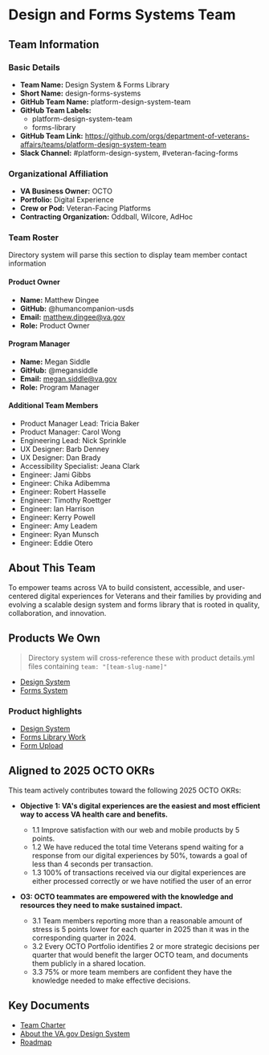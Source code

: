 # Design and Forms Systems Team

## Team Information

### Basic Details

- **Team Name:** Design System & Forms Library
- **Short Name:** design-forms-systems
- **GitHub Team Name:** platform-design-system-team
- **GitHub Team Labels:**
  - platform-design-system-team
  - forms-library
- **GitHub Team Link:** <https://github.com/orgs/department-of-veterans-affairs/teams/platform-design-system-team>
- **Slack Channel:** #platform-design-system, #veteran-facing-forms

### Organizational Affiliation

- **VA Business Owner:** OCTO
- **Portfolio:** Digital Experience
- **Crew or Pod:** Veteran-Facing Platforms
- **Contracting Organization:** Oddball, Wilcore, AdHoc

### Team Roster

Directory system will parse this section to display team member contact information

#### Product Owner

- **Name:** Matthew Dingee
- **GitHub:** @humancompanion-usds
- **Email:** <matthew.dingee@va.gov>
- **Role:** Product Owner

#### Program Manager

- **Name:** Megan Siddle
- **GitHub:** @megansiddle
- **Email:** <megan.siddle@va.gov>
- **Role:** Program Manager

#### Additional Team Members

- Product Manager Lead: Tricia Baker
- Product Manager: Carol Wong
- Engineering Lead: Nick Sprinkle
- UX Designer: Barb Denney
- UX Designer: Dan Brady
- Accessibility Specialist: Jeana Clark
- Engineer: Jami Gibbs
- Engineer: Chika Adibemma
- Engineer: Robert Hasselle
- Engineer: Timothy Roettger
- Engineer: Ian Harrison
- Engineer: Kerry Powell
- Engineer: Amy Leadem
- Engineer: Ryan Munsch
- Engineer: Eddie Otero

## About This Team

To empower teams across VA to build consistent, accessible, and user-centered digital experiences for Veterans and their families by providing and evolving a scalable design system and forms library that is rooted in quality, collaboration, and innovation.

## Products We Own

> Directory system will cross-reference these with product details.yml files containing `team: "[team-slug-name]"`

- [Design System](../../../products/platform/design-system/design-system-details.yml)
- [Forms System](../../../products/platform/forms-system/forms-system-details.yml)

### Product highlights

- [Design System](https://github.com/department-of-veterans-affairs/vets-design-system-documentation)
- [Forms Library Work](https://github.com/department-of-veterans-affairs/VA.gov-team-forms/blob/main/README.md)
- [Form Upload](https://github.com/department-of-veterans-affairs/VA.gov-team-forms?tab=readme-ov-file#form-upload)

## Aligned to 2025 OCTO OKRs

This team actively contributes toward the following 2025 OCTO OKRs:

- **Objective 1: VA's digital experiences are the easiest and most efficient way to access VA health care and benefits.**
  - 1.1 Improve satisfaction with our web and mobile products by 5 points.
  - 1.2 We have reduced the total time Veterans spend waiting for a response from our digital experiences by 50%, towards a goal of less than 4 seconds per transaction.
  - 1.3 100% of transactions received via our digital experiences are either processed correctly or we have notified the user of an error

- **O3: OCTO teammates are empowered with the knowledge and resources they need to make sustained impact.**
  - 3.1 Team members reporting more than a reasonable amount of stress is 5 points lower for each quarter in 2025 than it was in the corresponding quarter in 2024.
  - 3.2 Every OCTO Portfolio identifies 2 or more strategic decisions per quarter that would benefit the larger OCTO team, and documents them publicly in a shared location.
  - 3.3 75% or more team members are confident they have the knowledge needed to make effective decisions.

## Key Documents

- [Team Charter](team-charter.md)
- [About the VA.gov Design System](https://design.va.gov/about/)
- [Roadmap](https://dsva.slack.com/docs/T03FECE8V/F094GMQHGP3)